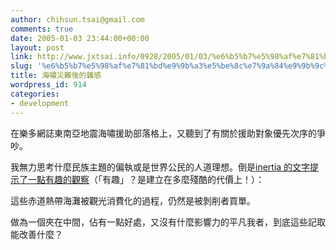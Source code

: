 ```yaml
---
author: chihsun.tsai@gmail.com
comments: true
date: 2005-01-03 23:44:00+00:00
layout: post
link: http://www.jxtsai.info/0928/2005/01/03/%e6%b5%b7%e5%98%af%e7%81%bd%e9%9b%a3%e5%be%8c%e7%9a%84%e9%9b%9c%e6%84%9f/
slug: '%e6%b5%b7%e5%98%af%e7%81%bd%e9%9b%a3%e5%be%8c%e7%9a%84%e9%9b%9c%e6%84%9f'
title: 海嘯災難後的雜感
wordpress_id: 914
categories:
- development
---
```


在樂多網誌東南亞地震海嘯援助部落格上，又聽到了有關於援助對象優先次序的爭吵。  
  
我無力思考什麼民族主題的偏執或是世界公民的人道理想。倒是[inertia 的文字提示了一點有趣的觀察](http://heterotopias.org/node/462)（「有趣」？是建立在多麼殘酷的代價上！）：  
  
這些赤道熱帶海灘被觀光消費化的過程，仍然是被剝削者買單。  
  
做為一個夾在中間，佔有一點好處，又沒有什麼影響力的平凡我者，到底這些記取能改善什麼？
